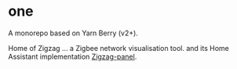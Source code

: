# one

A monorepo based on Yarn Berry (v2+).

Home of Zigzag ... a Zigbee network visualisation tool. and its Home Assistant implementation [Zigzag-panel](https://github.com/Samantha-uk/one/tree/main/home-assistant/zigzag-panel/README.md).
